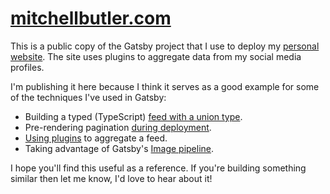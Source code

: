 # [mitchellbutler.com](https://mitchellbutler.com)

This is a public copy of the Gatsby project that I use to deploy my [personal website](https://mitchellbutler.com). The site uses plugins to aggregate data from my social media profiles.

I'm publishing it here because I think it serves as a good example for some of the techniques I've used in Gatsby:

* Building a typed (TypeScript) [feed with a union type](https://github.com/mitchellbutler/mitchellbutler-site-public/blob/master/src/types/index.tsx#L72).
* Pre-rendering pagination [during deployment](https://github.com/mitchellbutler/mitchellbutler-site-public/blob/master/gatsby-node.js#L73).
* [Using plugins](https://github.com/mitchellbutler/mitchellbutler-site-public/blob/master/gatsby-config.js#L13) to aggregate a feed.
* Taking advantage of Gatsby's [Image pipeline](https://github.com/mitchellbutler/mitchellbutler-site-public/blob/master/src/components/Feed/InstagramPhoto/index.tsx#L67).

I hope you'll find this useful as a reference. If you're building something similar then let me know, I'd love to hear about it!
